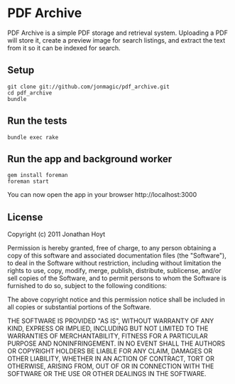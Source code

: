# PDF Archive

PDF Archive is a simple PDF storage and retrieval system. Uploading a PDF will store it, create a preview image for search listings, and extract the text from it so it can be indexed for search.

## Setup

    git clone git://github.com/jonmagic/pdf_archive.git
    cd pdf_archive
    bundle

## Run the tests

    bundle exec rake

## Run the app and background worker

    gem install foreman
    foreman start

You can now open the app in your browser http://localhost:3000

## License

Copyright (c) 2011 Jonathan Hoyt

Permission is hereby granted, free of charge, to any person obtaining a copy of this software and associated documentation files (the "Software"), to deal in the Software without restriction, including without limitation the rights to use, copy, modify, merge, publish, distribute, sublicense, and/or sell copies of the Software, and to permit persons to whom the Software is furnished to do so, subject to the following conditions:

The above copyright notice and this permission notice shall be included in all copies or substantial portions of the Software.

THE SOFTWARE IS PROVIDED "AS IS", WITHOUT WARRANTY OF ANY KIND, EXPRESS OR IMPLIED, INCLUDING BUT NOT LIMITED TO THE WARRANTIES OF MERCHANTABILITY, FITNESS FOR A PARTICULAR PURPOSE AND NONINFRINGEMENT. IN NO EVENT SHALL THE AUTHORS OR COPYRIGHT HOLDERS BE LIABLE FOR ANY CLAIM, DAMAGES OR OTHER LIABILITY, WHETHER IN AN ACTION OF CONTRACT, TORT OR OTHERWISE, ARISING FROM, OUT OF OR IN CONNECTION WITH THE SOFTWARE OR THE USE OR OTHER DEALINGS IN THE SOFTWARE.